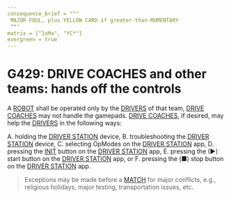 ```yaml
---
consequence_brief = """
 MAJOR FOUL, plus YELLOW CARD if greater-than-MOMENTARY
 """
matrix = ["1xMa", "YC*"]
evergreen = true
---
```


# G429: DRIVE COACHES and other teams: hands off the controls

A [ROBOT](!!) shall be operated only by the [DRIVERS](!!) of that team, [DRIVE
COACHES](!!) may not handle the gamepads. [DRIVE COACHES](!!), if desired, may
help the [DRIVERS](!!) in the following ways:

A. holding the [DRIVER STATION](!!) device,
B. troubleshooting the [DRIVER STATION](!!) device,
C. selecting OpModes on the [DRIVER STATION](!!) app,
D. pressing the [INIT](!!) button on the [DRIVER STATION](!!) app,
E. pressing the (▶) start button on the [DRIVER STATION](!!) app, or
F. pressing the (■) stop button on the [DRIVER STATION](!!) app.

> Exceptions may be made before a [MATCH](!!) for major conflicts, e.g.,
> religious holidays, major testing, transportation issues, etc.
